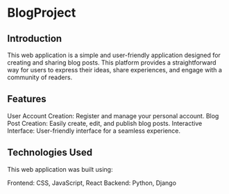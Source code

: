 # BlogProject

## Introduction
This web application is a simple and user-friendly application designed for creating and sharing blog posts. This platform provides a straightforward way for users to express their ideas, share experiences, and engage with a community of readers.

## Features
User Account Creation: Register and manage your personal account.
Blog Post Creation: Easily create, edit, and publish blog posts.
Interactive Interface: User-friendly interface for a seamless experience.

## Technologies Used
This web application was built using:

Frontend: CSS, JavaScript, React
Backend: Python, Django
